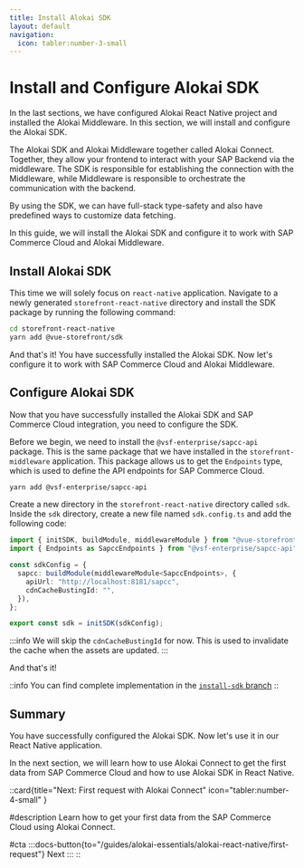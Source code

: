 ```yaml
---
title: Install Alokai SDK
layout: default
navigation:
  icon: tabler:number-3-small
---
```


# Install and Configure Alokai SDK

In the last sections, we have configured Alokai React Native project and installed the Alokai Middleware. In this section, we will install and configure the Alokai SDK.

The Alokai SDK and Alokai Middleware together called Alokai Connect. Together, they allow your frontend to interact with your SAP Backend via the middleware. The SDK is responsible for establishing the connection with the Middleware, while Middleware is responsible to orchestrate the communication with the backend.

By using the SDK, we can have full-stack type-safety and also have predefined ways to customize data fetching.

In this guide, we will install the Alokai SDK and configure it to work with SAP Commerce Cloud and Alokai Middleware.

## Install Alokai SDK

This time we will solely focus on `react-native` application. Navigate to a newly generated `storefront-react-native` directory and install the SDK package by running the following command:

```bash
cd storefront-react-native
yarn add @vue-storefront/sdk
```

And that's it! You have successfully installed the Alokai SDK. Now let's configure it to work with SAP Commerce Cloud and Alokai Middleware. 

## Configure Alokai SDK

Now that you have successfully installed the Alokai SDK and SAP Commerce Cloud integration, you need to configure the SDK.

Before we begin, we need to install the `@vsf-enterprise/sapcc-api` package. This is the same package that we have installed in the `storefront-middleware` application. This package allows us to get the `Endpoints` type, which is used to define the API endpoints for SAP Commerce Cloud.

```bash
yarn add @vsf-enterprise/sapcc-api
```

Create a new directory in the `storefront-react-native` directory called `sdk`. Inside the `sdk` directory, create a new file named `sdk.config.ts` and add the following code:

```typescript
import { initSDK, buildModule, middlewareModule } from "@vue-storefront/sdk";
import { Endpoints as SapccEndpoints } from "@vsf-enterprise/sapcc-api";

const sdkConfig = {
  sapcc: buildModule(middlewareModule<SapccEndpoints>, {
    apiUrl: "http://localhost:8181/sapcc",
    cdnCacheBustingId: "",
  }),
};

export const sdk = initSDK(sdkConfig);
```

:::info
We will skip the `cdnCacheBustingId` for now. This is used to invalidate the cache when the assets are updated. 
:::

And that's it! 


::info
You can find complete implementation in the [`install-sdk` branch](https://github.com/vuestorefront-community/alokai-rn-guide/tree/install-sdk)
::


## Summary

You have successfully configured the Alokai SDK. Now let's use it in our React Native application.

In the next section, we will learn how to use Alokai Connect to get the first data from SAP Commerce Cloud and how to use Alokai SDK in React Native.

::card{title="Next: First request with Alokai Connect" icon="tabler:number-4-small" }

#description
Learn how to get your first data from the SAP Commerce Cloud using Alokai Connect.

#cta
:::docs-button{to="/guides/alokai-essentials/alokai-react-native/first-request"}
Next
:::
::